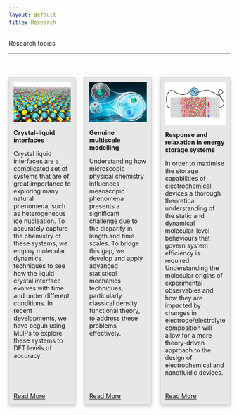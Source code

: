 ```yaml
---
layout: default
title: Research
---
```


<div class = "pageheadline" >Research topics</div>
<hr class="custom-hr">

<div style="height: 40px;"></div>

<div style="display: grid; grid-template-columns: repeat(3, 1fr); gap: 20px;">
    <div style="border: 1px solid lightgrey; padding: 10px; display: flex; flex-direction: column; justify-content: space-between; height: 100%; background-color: #e7e7e7; box-shadow: 0px 4px 8px rgba(0, 0, 0, 0.2);">
        <div>
            <img src="/research/crystal-surfaces-aspect.png" alt="Image 1 Description" style="width: 100%; height: auto; max-height: 300px; max-width:500px; margin: 0 auto 2ex; display: block;" />
            <p style="text-align: left;"><b>Crystal-liquid interfaces</b></p>
            <p style="text-align: left;">Crystal liquid interfaces are a complicated set of systems that are of great importance to exploring many natural phenomena, such as heterogeneous ice nucleation. To accurately capture the chemistry of these systems, we employ molecular dynamics techniques to see how the liquid crystal interface evolves with time and under different conditions. In recent developments, we have begun using MLIPs to explore these systems to DFT levels of accuracy.</p>
        </div>
        <a href="/research/crystal-liquid-interfaces" class="button">Read More</a>
    </div>
    <div style="border: 1px solid lightgrey; padding: 10px; display: flex; flex-direction: column; justify-content: space-between; height: 100%; background-color: #e7e7e7; box-shadow: 0px 4px 8px rgba(0, 0, 0, 0.2);">
        <div>
            <img src="/research/cdft_TOC.png" alt="Image 2 Description" style="width: 100%; height: auto; max-height: 300px; max-width:500px; margin: 0 auto 2ex; display: block;" />
            <p style="text-align: left;"><b>Genuine multiscale modelling</b></p>
            <p style="text-align: left;">Understanding how microscopic physical chemistry influences mesoscopic phenomena presents a significant challenge due to the disparity in length and time scales. To bridge this gap, we develop and apply advanced statistical mechanics techniques, particularly classical density functional theory, to address these problems effectively.</p>
        </div>
        <a href="/research/genuine-multiscale-modelling" class="button">Read More</a>
    </div>
    <div style="border: 1px solid lightgrey; padding: 10px; display: flex; flex-direction: column; justify-content: space-between; height: 100%; background-color: #e7e7e7; box-shadow: 0px 4px 8px rgba(0, 0, 0, 0.2);">
        <div>
            <img src="/research/energy-storage-whitespace.png" alt="Image 3 Description" style="width: 100%; height: auto; max-height: 300px; max-width:500px; margin: 0 auto 2ex; display: block;" />
            <p style="text-align: left;"><b>Response and relaxation in energy storage systems</b></p>
            <p style="text-align: left;">In order to maximise the storage capabilities of electrochemical devices a thorough theoretical understanding of the static and dynamical molecular-level behaviours that govern system efficiency is required. Understanding the molecular origins of experimental observables and how they are impacted by changes in electrode/electrolyte composition will allow for a more theory-driven approach to the design of electrochemical and nanofluidic devices.</p>
        </div>
        <a href="/research/energy-storage-systems" class="button">Read More</a>
    </div>
</div>